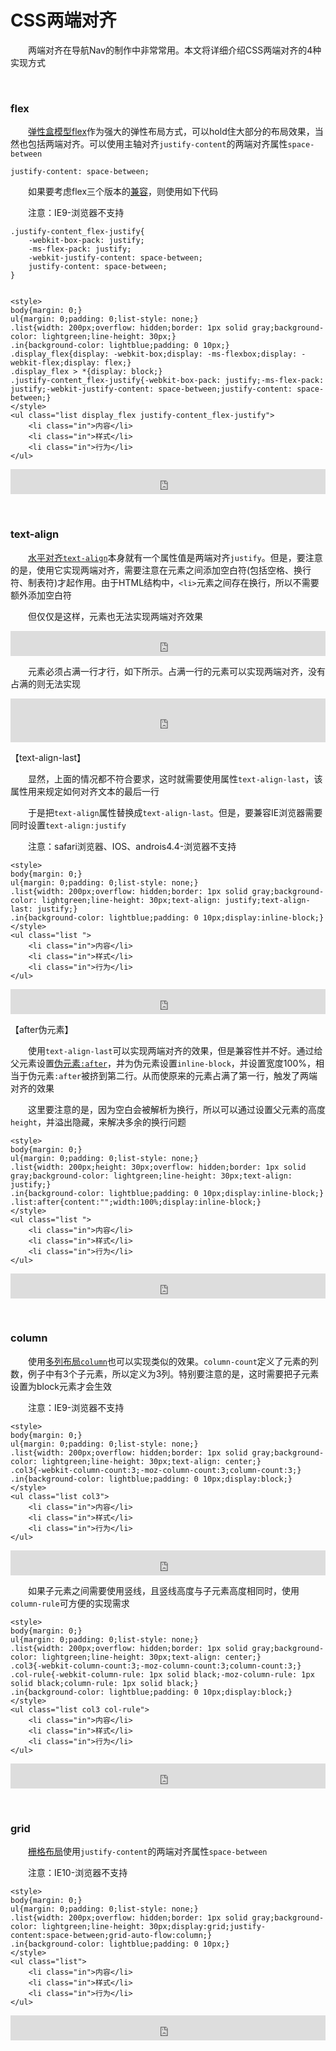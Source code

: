 # CSS两端对齐

&emsp;&emsp;两端对齐在导航Nav的制作中非常常用。本文将详细介绍CSS两端对齐的4种实现方式



<p>&nbsp;</p>


### flex

&emsp;&emsp;<a href="http://www.cnblogs.com/xiaohuochai/p/5323146.html" target="_blank">弹性盒模型flex</a>作为强大的弹性布局方式，可以hold住大部分的布局效果，当然也包括两端对齐。可以使用主轴对齐`justify-content`的两端对齐属性`space-between`

    justify-content: space-between;


&emsp;&emsp;如果要考虑flex三个版本的<a href="http://www.cnblogs.com/xiaohuochai/p/5334936.html" target="_blank">兼容</a>，则使用如下代码

&emsp;&emsp;注意：IE9-浏览器不支持

    .justify-content_flex-justify{
        -webkit-box-pack: justify;
        -ms-flex-pack: justify;
        -webkit-justify-content: space-between;
        justify-content: space-between;
    }


    <style>
    body{margin: 0;}    
    ul{margin: 0;padding: 0;list-style: none;}
    .list{width: 200px;overflow: hidden;border: 1px solid gray;background-color: lightgreen;line-height: 30px;}
    .in{background-color: lightblue;padding: 0 10px;}
    .display_flex{display: -webkit-box;display: -ms-flexbox;display: -webkit-flex;display: flex;}
    .display_flex > *{display: block;}
    .justify-content_flex-justify{-webkit-box-pack: justify;-ms-flex-pack: justify;-webkit-justify-content: space-between;justify-content: space-between;}
    </style>
    <ul class="list display_flex justify-content_flex-justify">
        <li class="in">内容</li>
        <li class="in">样式</li>
        <li class="in">行为</li>
    </ul>

<iframe style="width: 100%; height: 40px" src="https://demo.xiaohuochai.site/css/justify/j1.html" allowfullscreen="allowfullscreen" frameborder="0"></iframe>



<p>&nbsp;</p>

### text-align

&emsp;&emsp;<a href="http://www.cnblogs.com/xiaohuochai/p/5325063.html#anchor2" target="_blank">水平对齐`text-align`</a>本身就有一个属性值是两端对齐`justify`。但是，要注意的是，使用它实现两端对齐，需要注意在元素之间添加空白符(包括空格、换行符、制表符)才起作用。由于HTML结构中，`<li>`元素之间存在换行，所以不需要额外添加空白符

&emsp;&emsp;但仅仅是这样，元素也无法实现两端对齐效果


<iframe style="width: 100%; height: 40px" src="https://demo.xiaohuochai.site/css/justify/j2.html" allowfullscreen="allowfullscreen" frameborder="0"></iframe>


&emsp;&emsp;元素必须占满一行才行，如下所示。占满一行的元素可以实现两端对齐，没有占满的则无法实现

<iframe style="width: 100%; height: 70px" src="https://demo.xiaohuochai.site/css/justify/j3.html" allowfullscreen="allowfullscreen" frameborder="0"></iframe>

【text-align-last】

&emsp;&emsp;显然，上面的情况都不符合要求，这时就需要使用属性`text-align-last`，该属性用来规定如何对齐文本的最后一行

&emsp;&emsp;于是把`text-align`属性替换成`text-align-last`。但是，要兼容IE浏览器需要同时设置`text-align:justify`

&emsp;&emsp;注意：safari浏览器、IOS、androis4.4-浏览器不支持

    <style>
    body{margin: 0;}    
    ul{margin: 0;padding: 0;list-style: none;}
    .list{width: 200px;overflow: hidden;border: 1px solid gray;background-color: lightgreen;line-height: 30px;text-align: justify;text-align-last: justify;}
    .in{background-color: lightblue;padding: 0 10px;display:inline-block;}
    </style>
    <ul class="list ">
        <li class="in">内容</li>
        <li class="in">样式</li>
        <li class="in">行为</li>  
    </ul>


<iframe style="width: 100%; height: 40px" src="https://demo.xiaohuochai.site/css/justify/j4.html" allowfullscreen="allowfullscreen" frameborder="0"></iframe>



【after伪元素】

&emsp;&emsp;使用`text-align-last`可以实现两端对齐的效果，但是兼容性并不好。通过给父元素设置<a href="http://www.cnblogs.com/xiaohuochai/p/5021121.html" target="_blank">伪元素`:after`</a>，并为伪元素设置`inline-block`，并设置宽度100%，相当于伪元素`:after`被挤到第二行。从而使原来的元素占满了第一行，触发了两端对齐的效果

&emsp;&emsp;这里要注意的是，因为空白会被解析为换行，所以可以通过设置父元素的高度`height`，并溢出隐藏，来解决多余的换行问题

    <style>
    body{margin: 0;}    
    ul{margin: 0;padding: 0;list-style: none;}
    .list{width: 200px;height: 30px;overflow: hidden;border: 1px solid gray;background-color: lightgreen;line-height: 30px;text-align: justify;}
    .in{background-color: lightblue;padding: 0 10px;display:inline-block;}
    .list:after{content:"";width:100%;display:inline-block;}
    </style>
    <ul class="list ">
        <li class="in">内容</li>
        <li class="in">样式</li>
        <li class="in">行为</li>  
    </ul>


<iframe style="width: 100%; height: 40px" src="https://demo.xiaohuochai.site/css/justify/j5.html" allowfullscreen="allowfullscreen" frameborder="0"></iframe>



<p>&nbsp;</p>

### column


&emsp;&emsp;使用<a href="http://www.cnblogs.com/xiaohuochai/p/5344541.html" target="_blank">多列布局`column`</a>也可以实现类似的效果。`column-count`定义了元素的列数，例子中有3个子元素，所以定义为3列。特别要注意的是，这时需要把子元素设置为block元素才会生效

&emsp;&emsp;注意：IE9-浏览器不支持

    <style>
    body{margin: 0;}    
    ul{margin: 0;padding: 0;list-style: none;}
    .list{width: 200px;overflow: hidden;border: 1px solid gray;background-color: lightgreen;line-height: 30px;text-align: center;}
    .col3{-webkit-column-count:3;-moz-column-count:3;column-count:3;}
    .in{background-color: lightblue;padding: 0 10px;display:block;}
    </style>
    <ul class="list col3">
        <li class="in">内容</li>
        <li class="in">样式</li>
        <li class="in">行为</li>  
    </ul>


<iframe style="width: 100%; height: 40px" src="https://demo.xiaohuochai.site/css/justify/j6.html" allowfullscreen="allowfullscreen" frameborder="0"></iframe>

&emsp;&emsp;如果子元素之间需要使用竖线，且竖线高度与子元素高度相同时，使用`column-rule`可方便的实现需求

    <style>
    body{margin: 0;}    
    ul{margin: 0;padding: 0;list-style: none;}
    .list{width: 200px;overflow: hidden;border: 1px solid gray;background-color: lightgreen;line-height: 30px;text-align: center;}
    .col3{-webkit-column-count:3;-moz-column-count:3;column-count:3;}
    .col-rule{-webkit-column-rule: 1px solid black;-moz-column-rule: 1px solid black;column-rule: 1px solid black;}
    .in{background-color: lightblue;padding: 0 10px;display:block;}
    </style>
    <ul class="list col3 col-rule">
        <li class="in">内容</li>
        <li class="in">样式</li>
        <li class="in">行为</li>  
    </ul>

<iframe style="width: 100%; height: 40px" src="https://demo.xiaohuochai.site/css/justify/j7.html" allowfullscreen="allowfullscreen" frameborder="0"></iframe>

<p>&nbsp;</p>

### grid

&emsp;&emsp;<a href="http://www.cnblogs.com/xiaohuochai/p/7083153.html" target="_blank">栅格布局</a>使用`justify-content`的两端对齐属性`space-between`

&emsp;&emsp;注意：IE10-浏览器不支持


	<style>
	body{margin: 0;}
	ul{margin: 0;padding: 0;list-style: none;}
	.list{width: 200px;overflow: hidden;border: 1px solid gray;background-color: lightgreen;line-height: 30px;display:grid;justify-content:space-between;grid-auto-flow:column;}
	.in{background-color: lightblue;padding: 0 10px;}
	</style>    
    <ul class="list">
        <li class="in">内容</li>
        <li class="in">样式</li>
        <li class="in">行为</li>
    </ul>

<iframe style="width: 100%; height: 40px" src="https://demo.xiaohuochai.site/css/justify/j8.html" allowfullscreen="allowfullscreen" frameborder="0"></iframe>

